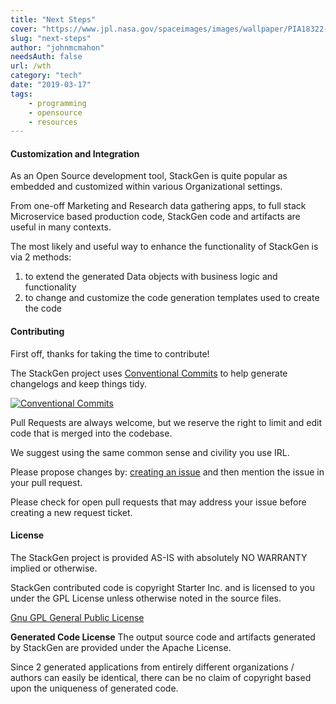 ```yaml
---
title: "Next Steps"
cover: "https://www.jpl.nasa.gov/spaceimages/images/wallpaper/PIA18322-640x350.jpg"
slug: "next-steps"
author: "johnmcmahon"
needsAuth: false
url: /wth
category: "tech"
date: "2019-03-17"
tags:
    - programming
    - opensource
    - resources
---
```


#### Customization and Integration

As an Open Source development tool, StackGen is quite popular as embedded and customized within various Organizational settings.

From one-off Marketing and Research data gathering apps, to full stack Microservice based production code, StackGen code and artifacts are useful in many contexts.

The most likely and useful way to enhance the functionality of StackGen is via 2 methods:

1. to extend the generated Data objects with business logic and functionality
2. to change and customize the code generation templates used to create the code

#### Contributing

First off, thanks for taking the time to contribute!

The StackGen project uses [Conventional Commits](https://conventionalcommits.org/) to help generate changelogs and keep things tidy.

[![Conventional Commits](https://img.shields.io/badge/Conventional%20Commits-1.0.0-yellow.svg)](https://conventionalcommits.org)

Pull Requests are always welcome, but we reserve the right to limit and edit code that is merged into the codebase.

We suggest using the same common sense and civility you use IRL.

Please propose changes by: [creating an issue](https://github.com/StarterInc/StackGen/issues) and then mention the issue in your pull request.

Please check for open pull requests that may address your issue before creating a new request ticket.

#### License

The StackGen project is provided AS-IS with absolutely NO WARRANTY implied or otherwise.

StackGen contributed code is copyright Starter Inc. and is licensed to you under the GPL License unless otherwise noted in the source files.

[Gnu GPL General Public License](https://www.gnu.org/licenses/gpl-3.0.en.html)

**Generated Code License** The output source code and artifacts generated by StackGen
are provided under the Apache License.

Since 2 generated applications from entirely different organizations / authors can
easily be identical, there can be no claim of copyright based upon the uniqueness of
generated code.
